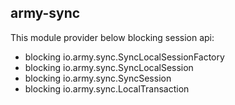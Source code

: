 ## army-sync

This module provider below blocking session api:

* blocking io.army.sync.SyncLocalSessionFactory
* blocking io.army.sync.SyncLocalSession
* blocking io.army.sync.SyncSession
* blocking io.army.sync.LocalTransaction
